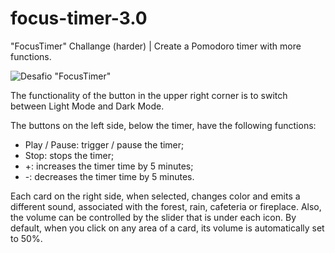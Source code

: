 # focus-timer-3.0

"FocusTimer" Challange (harder) | Create a Pomodoro timer with more functions.

![Desafio "FocusTimer"](https://github.com/fabianolxs/focus-timer-3.0/blob/main/assets/focus-timer-3.0.png)

The functionality of the button in the upper right corner is to switch between Light Mode and Dark Mode.

The buttons on the left side, below the timer, have the following functions:

- Play / Pause: trigger / pause the timer;
- Stop: stops the timer;
- +: increases the timer time by 5 minutes;
- -: decreases the timer time by 5 minutes.

Each card on the right side, when selected, changes color and emits a different sound, associated with the forest, rain, cafeteria or fireplace.
Also, the volume can be controlled by the slider that is under each icon. By default, when you click on any area of a card, its volume is automatically set to 50%.
